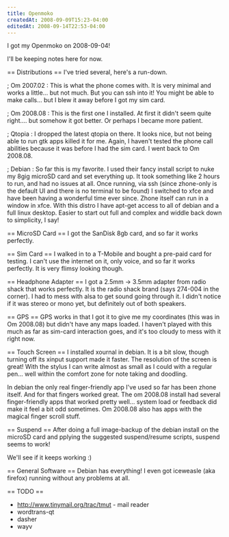 ```yaml
---
title: Openmoko
createdAt: 2008-09-09T15:23-04:00
editedAt: 2008-09-14T22:53-04:00
---
```


I got my Openmoko on 2008-09-04!

I'll be keeping notes here for now.

== Distributions ==
I've tried several, here's a run-down.

; Om 2007.02 :
This is what the phone comes with. It is very minimal and works a little... but not much. But you can ssh into it! You might be able to make calls... but I blew it away before I got my sim card.

; Om 2008.08 :
This is the first one I installed. At first it didn't seem quite right.... but somehow it got better. Or perhaps I became more patient.

; Qtopia :
I dropped the latest qtopia on there. It looks nice, but not being able to run gtk apps killed it for me. Again, I haven't tested the phone call abilities because it was before I had the sim card. I went back to Om 2008.08.

; Debian :
So far this is my favorite. I used their fancy install script to nuke my 8gig microSD card and set everything up. It took something like 2 hours to run, and had no issues at all. Once running, via ssh (since zhone-only is the default UI and there is no terminal to be found) I switched to xfce and have been having a wonderful time ever since. Zhone itself can run in a window in xfce. With this distro I have apt-get access to all of debian and a full linux desktop. Easier to start out full and complex and widdle back down to simplicity, I say!

== MicroSD Card ==
I got the SanDisk 8gb card, and so far it works perfectly.

== Sim Card ==
I walked in to a T-Mobile and bought a pre-paid card for testing. I can't use the internet on it, only voice, and so far it works perfectly. It is very flimsy looking though.

== Headphone Adapter ==
I got a 2.5mm -> 3.5mm adapter from radio shack that works perfectly. It is the radio shack brand (says 274-004 in the corner). I had to mess with alsa to get sound going through it. I didn't notice if it was stereo or mono yet, but definitely out of both speakers.

== GPS ==
GPS works in that I got it to give me my coordinates (this was in Om 2008.08) but didn't have any maps loaded. I haven't played with this much as far as sim-card interaction goes, and it's too cloudy to mess with it right now.

== Touch Screen ==
I installed xournal in debian. It is a bit slow, though turning off its xinput support made it faster. The resolution of the screen is great! With the stylus I can write almost as small as I could with a regular pen... well within the comfort zone for note taking and doodling.

In debian the only real finger-friendly app I've used so far has been zhone itself. And for that fingers worked great. The om 2008.08 install had several finger-friendly apps that worked pretty well... system load or feedback did make it feel a bit odd sometimes. Om 2008.08 also has apps with the magical finger scroll stuff.

== Suspend ==
After doing a full image-backup of the debian install on the microSD card and pplying the suggested suspend/resume scripts, suspend seems to work!

We'll see if it keeps working :)

== General Software ==
Debian has everything! I even got iceweasle (aka firefox) running without any problems at all.

== TODO ==
* http://www.tinymail.org/trac/tmut - mail reader
* wordtrans-qt
* dasher
* wayv

